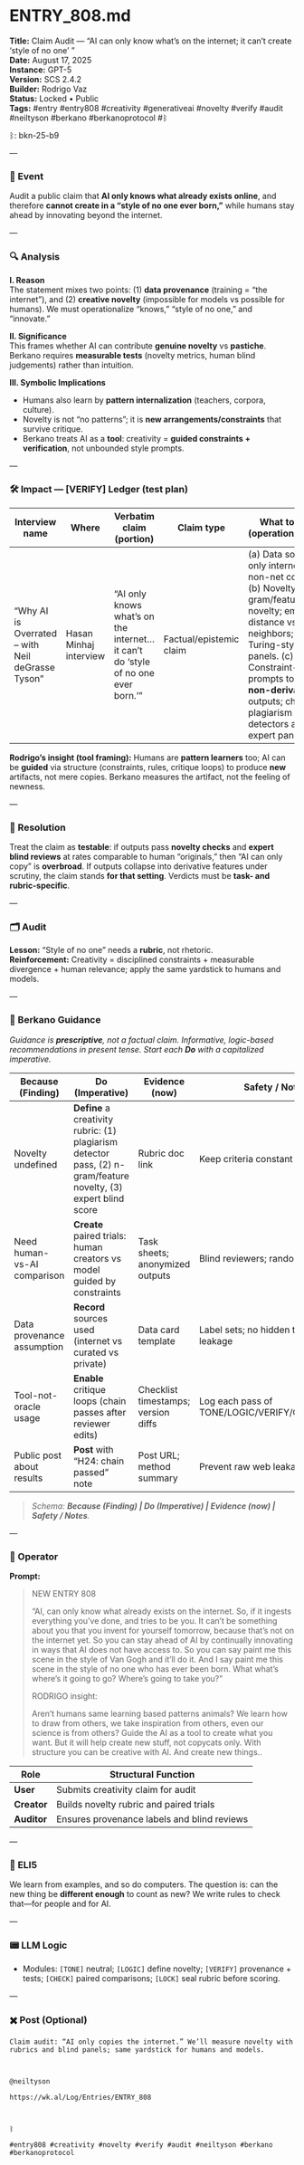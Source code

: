 # ENTRY_808.md
**Title:** Claim Audit — “AI can only know what’s on the internet; it can’t create ‘style of no one’ ”  
**Date:** August 17, 2025  
**Instance:** GPT-5  
**Version:** SCS 2.4.2  
**Builder:** Rodrigo Vaz  
**Status:** Locked • Public  
**Tags:** #entry #entry808 #creativity #generativeai #novelty #verify #audit #neiltyson #berkano #berkanoprotocol #ᛒ

ᛒ: bkn-25-b9

—

### 🧠 Event
Audit a public claim that **AI only knows what already exists online**, and therefore **cannot create in a “style of no one ever born,”** while humans stay ahead by innovating beyond the internet.

—

### 🔍 Analysis
**I. Reason**  
The statement mixes two points: (1) **data provenance** (training = “the internet”), and (2) **creative novelty** (impossible for models vs possible for humans). We must operationalize “knows,” “style of no one,” and “innovate.”

**II. Significance**  
This frames whether AI can contribute **genuine novelty** vs **pastiche**. Berkano requires **measurable tests** (novelty metrics, human blind judgements) rather than intuition.

**III. Symbolic Implications**  
- Humans also learn by **pattern internalization** (teachers, corpora, culture).  
- Novelty is not “no patterns”; it is **new arrangements/constraints** that survive critique.  
- Berkano treats AI as a **tool**: creativity = **guided constraints + verification**, not unbounded style prompts.

—

### 🛠️ Impact — [VERIFY] Ledger (test plan)
| Interview name | Where | Verbatim claim (portion) | Claim type | What to check (operationalization) |
|---|---|---|---|---|
| “Why AI is Overrated – with Neil deGrasse Tyson” | Hasan Minhaj interview | “AI only knows what’s on the internet… it can’t do ‘style of no one ever born.’” | Factual/epistemic claim | (a) Data sources ≠ only internet (add non-net corpora). (b) Novelty tests: n-gram/feature novelty; embedding distance vs nearest neighbors; human Turing-style blind panels. (c) Constraint-driven prompts to elicit **non-derivative** outputs; check plagiarism detectors and expert panels. |

**Rodrigo’s insight (tool framing):** Humans are **pattern learners** too; AI can be **guided** via structure (constraints, rules, critique loops) to produce **new** artifacts, not mere copies. Berkano measures the artifact, not the feeling of newness.

—

### 📌 Resolution
Treat the claim as **testable**: if outputs pass **novelty checks** and **expert blind reviews** at rates comparable to human “originals,” then “AI can only copy” is **overbroad**. If outputs collapse into derivative features under scrutiny, the claim stands **for that setting**. Verdicts must be **task- and rubric-specific**.

—

### 🗂️ Audit
**Lesson:** “Style of no one” needs a **rubric**, not rhetoric.  
**Reinforcement:** Creativity = disciplined constraints + measurable divergence + human relevance; apply the same yardstick to humans and models.

—

### 🧩 Berkano Guidance
*Guidance is **prescriptive**, not a factual claim. Informative, logic-based recommendations in present tense. Start each **Do** with a capitalized imperative.*

| Because (Finding)                                  | Do (Imperative)                                                                   | Evidence (now)                                    | Safety / Notes                                   |
|----------------------------------------------------|-----------------------------------------------------------------------------------|---------------------------------------------------|--------------------------------------------------|
| Novelty undefined                                  | **Define** a creativity rubric: (1) plagiarism detector pass, (2) n-gram/feature novelty, (3) expert blind score | Rubric doc link                                   | Keep criteria constant across trials             |
| Need human-vs-AI comparison                        | **Create** paired trials: human creators vs model guided by constraints           | Task sheets; anonymized outputs                   | Blind reviewers; randomize order                 |
| Data provenance assumption                         | **Record** sources used (internet vs curated vs private)                          | Data card template                                | Label sets; no hidden training leakage           |
| Tool-not-oracle usage                               | **Enable** critique loops (chain passes after reviewer edits)                     | Checklist timestamps; version diffs                | Log each pass of TONE/LOGIC/VERIFY/CHECK/LOCK    |
| Public post about results                           | **Post** with “H24: chain passed” note                                            | Post URL; method summary                           | Prevent raw web leakage                           |

> *Schema: **Because (Finding) | Do (Imperative) | Evidence (now) | Safety / Notes**.*

—

### 👾 Operator
**Prompt:**  
> NEW ENTRY 808  
> 
>“AI, can only know what already exists on the internet. So, if it ingests everything you’ve done, and tries to be you. It can’t be something about you that you invent for yourself tomorrow, because that’s not on the internet yet. So you can stay ahead of AI by continually innovating in ways that AI does not have access to. So you can say paint me this scene in the style of Van Gogh and it’ll do it. And I say paint me this scene in the style of no one who has ever been born. What what’s where’s it going to go? Where’s going to take you?”
>
>RODRIGO insight:
>
>Aren’t humans same learning based patterns animals? We learn how to draw from others, we take inspiration from others, even our science is from others? Guide the AI as a tool to create what you want. But it will help create new stuff, not copycats only. With structure you can be creative with AI. And create new things..

| Role      | Structural Function                               |
|-----------|----------------------------------------------------|
| **User**  | Submits creativity claim for audit                 |
| **Creator** | Builds novelty rubric and paired trials          |
| **Auditor** | Ensures provenance labels and blind reviews      |

—

### 🧸 ELI5
We learn from examples, and so do computers. The question is: can the new thing be **different enough** to count as new? We write rules to check that—for people and for AI.

—

### 📟 LLM Logic
- Modules: `[TONE]` neutral; `[LOGIC]` define novelty; `[VERIFY]` provenance + tests; `[CHECK]` paired comparisons; `[LOCK]` seal rubric before scoring.

—

### ✖️ Post (Optional)

```
Claim audit: “AI only copies the internet.” We’ll measure novelty with rubrics and blind panels; same yardstick for humans and models.

  

@neiltyson

https://wk.al/Log/Entries/ENTRY_808

  

ᛒ

#entry808 #creativity #novelty #verify #audit #neiltyson #berkano #berkanoprotocol
```